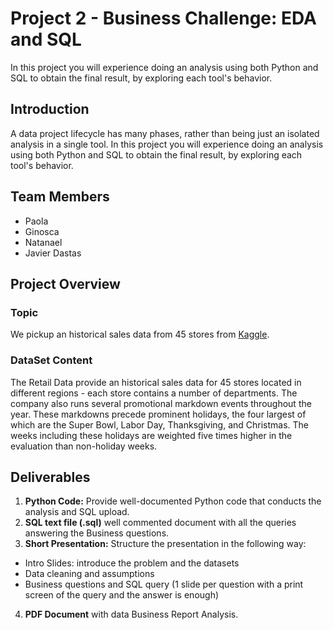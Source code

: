 # Project 2 - Business Challenge: EDA and SQL
In this project you will experience doing an analysis using both Python and SQL to obtain the final result, by exploring each tool's behavior.

## Introduction

A data project lifecycle has many phases, rather than being just an isolated analysis in a single tool.
In this project you will experience doing an analysis using both Python and SQL to obtain the final result, by exploring each tool's behavior.

## Team Members
- Paola
- Ginosca
- Natanael
- Javier Dastas

## Project Overview

### Topic
We pickup an historical sales data from 45 stores from [Kaggle](https://www.kaggle.com/datasets/manjeetsingh/retaildataset). 

### DataSet Content
The Retail Data provide an historical sales data for 45 stores located in different regions - each store contains a number of departments. The company also runs several promotional markdown events throughout the year. These markdowns precede prominent holidays, the four largest of which are the Super Bowl, Labor Day, Thanksgiving, and Christmas. The weeks including these holidays are weighted five times higher in the evaluation than non-holiday weeks.

## Deliverables

1. **Python Code:** Provide well-documented Python code that conducts the analysis and SQL upload.
2. **SQL text file (.sql)** well commented document with all the queries answering the Business questions.
3. **Short Presentation:** Structure the presentation in the following way:
 - Intro Slides: introduce the problem and the datasets
 - Data cleaning and assumptions
 - Business questions and SQL query (1 slide per question with a print screen of the query and the answer is enough)
4. **PDF Document** with data Business Report Analysis.

